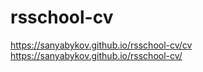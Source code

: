 # rsschool-cv
https://sanyabykov.github.io/rsschool-cv/cv
https://sanyabykov.github.io/rsschool-cv/
